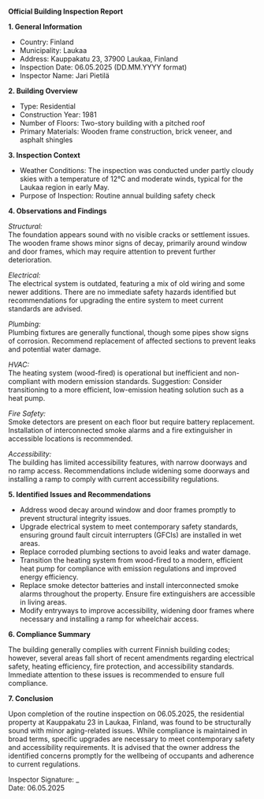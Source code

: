 **Official Building Inspection Report**

**1. General Information**

- Country: Finland
- Municipality: Laukaa
- Address: Kauppakatu 23, 37900 Laukaa, Finland
- Inspection Date: 06.05.2025 (DD.MM.YYYY format)
- Inspector Name: Jari Pietilä

**2. Building Overview**

- Type: Residential
- Construction Year: 1981
- Number of Floors: Two-story building with a pitched roof
- Primary Materials: Wooden frame construction, brick veneer, and asphalt shingles

**3. Inspection Context**

- Weather Conditions: The inspection was conducted under partly cloudy skies with a temperature of 12°C and moderate winds, typical for the Laukaa region in early May.
- Purpose of Inspection: Routine annual building safety check

**4. Observations and Findings**

*Structural:*  
The foundation appears sound with no visible cracks or settlement issues. The wooden frame shows minor signs of decay, primarily around window and door frames, which may require attention to prevent further deterioration.

*Electrical:*  
The electrical system is outdated, featuring a mix of old wiring and some newer additions. There are no immediate safety hazards identified but recommendations for upgrading the entire system to meet current standards are advised.

*Plumbing:*  
Plumbing fixtures are generally functional, though some pipes show signs of corrosion. Recommend replacement of affected sections to prevent leaks and potential water damage.

*HVAC:*  
The heating system (wood-fired) is operational but inefficient and non-compliant with modern emission standards. Suggestion: Consider transitioning to a more efficient, low-emission heating solution such as a heat pump.

*Fire Safety:*  
Smoke detectors are present on each floor but require battery replacement. Installation of interconnected smoke alarms and a fire extinguisher in accessible locations is recommended.

*Accessibility:*  
The building has limited accessibility features, with narrow doorways and no ramp access. Recommendations include widening some doorways and installing a ramp to comply with current accessibility regulations.

**5. Identified Issues and Recommendations**

- Address wood decay around window and door frames promptly to prevent structural integrity issues.
- Upgrade electrical system to meet contemporary safety standards, ensuring ground fault circuit interrupters (GFCIs) are installed in wet areas.
- Replace corroded plumbing sections to avoid leaks and water damage.
- Transition the heating system from wood-fired to a modern, efficient heat pump for compliance with emission regulations and improved energy efficiency.
- Replace smoke detector batteries and install interconnected smoke alarms throughout the property. Ensure fire extinguishers are accessible in living areas.
- Modify entryways to improve accessibility, widening door frames where necessary and installing a ramp for wheelchair access.

**6. Compliance Summary**

The building generally complies with current Finnish building codes; however, several areas fall short of recent amendments regarding electrical safety, heating efficiency, fire protection, and accessibility standards. Immediate attention to these issues is recommended to ensure full compliance.

**7. Conclusion**

Upon completion of the routine inspection on 06.05.2025, the residential property at Kauppakatu 23 in Laukaa, Finland, was found to be structurally sound with minor aging-related issues. While compliance is maintained in broad terms, specific upgrades are necessary to meet contemporary safety and accessibility requirements. It is advised that the owner address the identified concerns promptly for the wellbeing of occupants and adherence to current regulations.

Inspector Signature: _  
Date: 06.05.2025